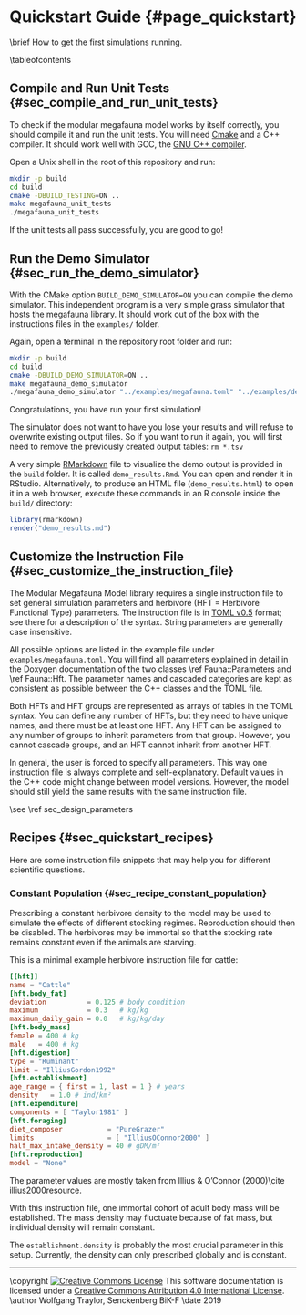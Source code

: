 # Quickstart Guide {#page_quickstart}
<!--
SPDX-FileCopyrightText: 2020 Wolfgang Traylor <wolfgang.traylor@senckenberg.de>

SPDX-License-Identifier: CC-BY-4.0
-->

\brief How to get the first simulations running.

\tableofcontents

## Compile and Run Unit Tests {#sec_compile_and_run_unit_tests}

To check if the modular megafauna model works by itself correctly, you should compile it and run the unit tests.
You will need [Cmake](https://cmake.org) and a C++ compiler.
It should work well with GCC, the [GNU C++ compiler](https://gcc.gnu.org).

Open a Unix shell in the root of this repository and run:

```sh
mkdir -p build
cd build
cmake -DBUILD_TESTING=ON ..
make megafauna_unit_tests
./megafauna_unit_tests
```

If the unit tests all pass successfully, you are good to go!

## Run the Demo Simulator {#sec_run_the_demo_simulator}

With the CMake option `BUILD_DEMO_SIMULATOR=ON` you can compile the demo simulator.
This independent program is a very simple grass simulator that hosts the megafauna library.
It should work out of the box with the instructions files in the `examples/` folder.

Again, open a terminal in the repository root folder and run:

```sh
mkdir -p build
cd build
cmake -DBUILD_DEMO_SIMULATOR=ON ..
make megafauna_demo_simulator
./megafauna_demo_simulator "../examples/megafauna.toml" "../examples/demo_simulation.toml"
```

Congratulations, you have run your first simulation!

The simulator does not want to have you lose your results and will refuse to overwrite existing output files.
So if you want to run it again, you will first need to remove the previously created output tables: `rm *.tsv`

A very simple [RMarkdown](https://rmarkdown.rstudio.com/) file to visualize the demo output is provided in the `build` folder.
It is called `demo_results.Rmd`.
You can open and render it in RStudio.
Alternatively, to produce an HTML file (`demo_results.html`) to open it in a web browser, execute these commands in an R console inside the `build/` directory:

```r
library(rmarkdown)
render("demo_results.md")
```

## Customize the Instruction File {#sec_customize_the_instruction_file}

The Modular Megafauna Model library requires a single instruction file to set general simulation parameters and herbivore (HFT = Herbivore Functional Type) parameters.
The instruction file is in [TOML v0.5](https://github.com/toml-lang/toml/blob/master/versions/en/toml-v0.5.0.md) format; see there for a description of the syntax.
String parameters are generally case insensitive.

All possible options are listed in the example file under `examples/megafauna.toml`.
You will find all parameters explained in detail in the Doxygen documentation of the two classes \ref Fauna::Parameters and \ref Fauna::Hft.
The parameter names and cascaded categories are kept as consistent as possible between the C++ classes and the TOML file.

Both HFTs and HFT groups are represented as arrays of tables in the TOML syntax.
You can define any number of HFTs, but they need to have unique names, and there must be at least one HFT.
Any HFT can be assigned to any number of groups to inherit parameters from that group.
However, you cannot cascade groups, and an HFT cannot inherit from another HFT.

In general, the user is forced to specify all parameters.
This way one instruction file is always complete and self-explanatory.
Default values in the C++ code might change between model versions.
However, the model should still yield the same results with the same instruction file.

\see \ref sec_design_parameters

## Recipes {#sec_quickstart_recipes}

Here are some instruction file snippets that may help you for different scientific questions.

### Constant Population {#sec_recipe_constant_population}

Prescribing a constant herbivore density to the model may be used to simulate the effects of different stocking regimes.
Reproduction should then be disabled.
The herbivores may be immortal so that the stocking rate remains constant even if the animals are starving.

This is a minimal example herbivore instruction file for cattle:

```toml
[[hft]]
name = "Cattle"
[hft.body_fat]
deviation          = 0.125 # body condition
maximum            = 0.3   # kg/kg
maximum_daily_gain = 0.0   # kg/kg/day
[hft.body_mass]
female = 400 # kg
male   = 400 # kg
[hft.digestion]
type = "Ruminant"
limit = "IlliusGordon1992"
[hft.establishment]
age_range = { first = 1, last = 1 } # years
density   = 1.0 # ind/km²
[hft.expenditure]
components = [ "Taylor1981" ]
[hft.foraging]
diet_composer           = "PureGrazer"
limits                  = [ "IlliusOConnor2000" ]
half_max_intake_density = 40 # gDM/m²
[hft.reproduction]
model = "None"
```

The parameter values are mostly taken from Illius & O’Connor (2000)\cite illius2000resource.

With this instruction file, one immortal cohort of adult body mass will be established.
The mass density may fluctuate because of fat mass, but individual density will remain constant.

The `establishment.density` is probably the most crucial parameter in this setup.
Currently, the density can only prescribed globally and is constant.

-------------------------------------------------

\copyright <a rel="license" href="http://creativecommons.org/licenses/by/4.0/"><img alt="Creative Commons License" style="border-width:0" src="https://i.creativecommons.org/l/by/4.0/80x15.png" /></a> This software documentation is licensed under a <a rel="license" href="http://creativecommons.org/licenses/by/4.0/">Creative Commons Attribution 4.0 International License</a>.
\author Wolfgang Traylor, Senckenberg BiK-F
\date 2019
